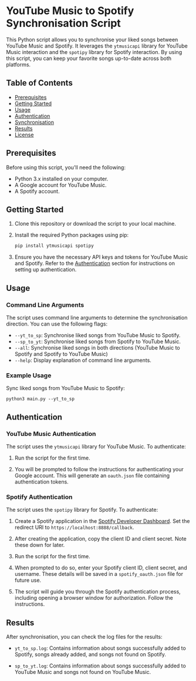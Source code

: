 # YouTube Music to Spotify Synchronisation Script

This Python script allows you to synchronise your liked songs between YouTube Music and Spotify. It leverages the `ytmusicapi` library for YouTube Music interaction and the `spotipy` library for Spotify interaction. By using this script, you can keep your favorite songs up-to-date across both platforms.

## Table of Contents

- [Prerequisites](#prerequisites)
- [Getting Started](#getting-started)
- [Usage](#usage)
- [Authentication](#authentication)
- [Synchronisation](#synchronisation)
- [Results](#results)
- [License](#license)

## Prerequisites

Before using this script, you'll need the following:

- Python 3.x installed on your computer.
- A Google account for YouTube Music.
- A Spotify account.

## Getting Started

1. Clone this repository or download the script to your local machine.

2. Install the required Python packages using pip:

   ```bash
   pip install ytmusicapi spotipy
   ```

3. Ensure you have the necessary API keys and tokens for YouTube Music and Spotify. Refer to the [Authentication](#authentication) section for instructions on setting up authentication.

## Usage

### Command Line Arguments

The script uses command line arguments to determine the synchronisation direction. You can use the following flags:

- `--yt_to_sp`: Synchronise liked songs from YouTube Music to Spotify.
- `--sp_to_yt`: Synchronise liked songs from Spotify to YouTube Music.
- `--all`: Synchronise liked songs in both directions (YouTube Music to Spotify and Spotify to YouTube Music)
- `--help`: Display explanation of command line arguments.

### Example Usage

Sync liked songs from YouTube Music to Spotify:

```
python3 main.py --yt_to_sp
```

## Authentication

### YouTube Music Authentication

The script uses the `ytmusicapi` library for YouTube Music. To authenticate:

1. Run the script for the first time.

2. You will be prompted to follow the instructions for authenticating your Google account. This will generate an `oauth.json` file containing authentication tokens.

### Spotify Authentication

The script uses the `spotipy` library for Spotify. To authenticate:

1. Create a Spotify application in the [Spotify Developer Dashboard](https://developer.spotify.com/dashboard/applications). Set the redirect URI to `https://localhost:8888/callback`.

2. After creating the application, copy the client ID and client secret. Note these down for later.

3. Run the script for the first time.

4. When prompted to do so, enter your Spotify client ID, client secret, and username. These details will be saved in a `spotify_oauth.json` file for future use.

5. The script will guide you through the Spotify authentication process, including opening a browser window for authorization. Follow the instructions.

## Results

After synchronisation, you can check the log files for the results:

- `yt_to_sp.log`: Contains information about songs successfully added to Spotify, songs already added, and songs not found on Spotify.

- `sp_to_yt.log`: Contains information about songs successfully added to YouTube Music and songs not found on YouTube Music.